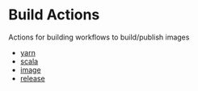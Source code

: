 # Build Actions
Actions for building workflows to build/publish images

* [yarn](yarn/action.yml)
* [scala](scala/action.yml)
* [image](image/action.yml)
* [release](release/action.yml)
